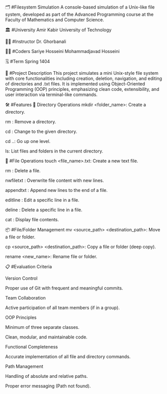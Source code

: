 🗂️ #Filesystem Simulation
A console-based simulation of a Unix-like file system, developed as part of the Advanced Programming course at the Faculty of Mathematics and Computer Science.

🏛️ #University
Amir Kabir University of Technology

👨‍🏫 #Instructor
Dr. Ghorbanali

👨‍💻 #Coders
Sariye Hosseini
Mohammadjavad Hosseini

🗓️ #Term
Spring 1404

📘 #Project Description
This project simulates a mini Unix-style file system with core functionalities including creation, deletion, navigation, and editing of directories and .txt files. It is implemented using Object-Oriented Programming (OOP) principles, emphasizing clean code, extensibility, and user interaction via terminal-like commands.

🛠️ #Features
📁 Directory Operations
mkdir <path> <folder_name>: Create a directory.

rm <path>: Remove a directory.

cd <path>: Change to the given directory.

cd ..: Go up one level.

ls: List files and folders in the current directory.

📄 #File Operations
touch <path> <file_name>.txt: Create a new text file.

rm <path>: Delete a file.

nwfiletxt <path>: Overwrite file content with new lines.

appendtxt <path>: Append new lines to the end of a file.

editline <path> <line> <text>: Edit a specific line in a file.

deline <path> <line>: Delete a specific line in a file.

cat <path>: Display file contents.

📦 #File/Folder Management
mv <source_path> <destination_path>: Move a file or folder.

cp <source_path> <destination_path>: Copy a file or folder (deep copy).

rename <path> <new_name>: Rename file or folder.


📋 #Evaluation Criteria

Version Control

Proper use of Git with frequent and meaningful commits.

Team Collaboration

Active participation of all team members (if in a group).

OOP Principles

Minimum of three separate classes.

Clean, modular, and maintainable code.

Functional Completeness

Accurate implementation of all file and directory commands.

Path Management

Handling of absolute and relative paths.

Proper error messaging (Path not found).
